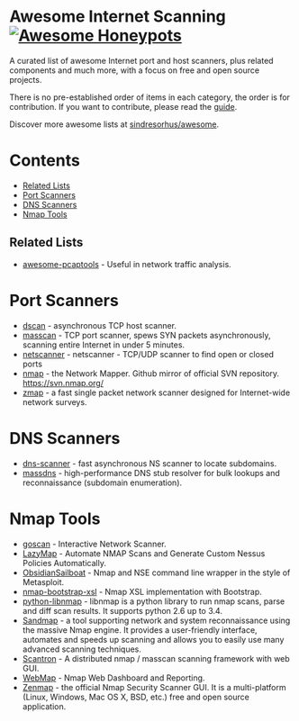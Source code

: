# Awesome Internet Scanning [![Awesome Honeypots](https://cdn.rawgit.com/sindresorhus/awesome/d7305f38d29fed78fa85652e3a63e154dd8e8829/media/badge.svg)](https://github.com/sindresorhus/awesome)

A curated list of awesome Internet port and host scanners, plus related components and much more, with a focus on free and open source projects.

There is no pre-established order of items in each category, the order is for contribution. If you want to contribute, please read the [guide](CONTRIBUTING.md).

Discover more awesome lists at [sindresorhus/awesome](https://github.com/sindresorhus/awesome).

# Contents

- [Related Lists](#related-lists)
- [Port Scanners](#port-scanners)
- [DNS Scanners](#dns-scanners)
- [Nmap Tools](#nmap-tools)

## Related Lists

- [awesome-pcaptools](https://github.com/caesar0301/awesome-pcaptools) - Useful in network traffic analysis.

# Port Scanners 

- [dscan](https://github.com/dugsong/dscan) - asynchronous TCP host scanner.
- [masscan](https://github.com/robertdavidgraham/masscan) - TCP port scanner, spews SYN packets asynchronously, scanning entire Internet in under 5 minutes.
- [netscanner](https://github.com/R4yGM/netscanner) - netscanner - TCP/UDP scanner to find open or closed ports
- [nmap](https://github.com/nmap/nmap) - the Network Mapper. Github mirror of official SVN repository. https://svn.nmap.org/
- [zmap](https://github.com/zmap/zmap) - a fast single packet network scanner designed for Internet-wide network surveys. 

# DNS Scanners 

- [dns-scanner](https://github.com/avin/dns-scanner) - fast asynchronous NS scanner to locate subdomains.
- [massdns](https://github.com/blechschmidt/massdns) - high-performance DNS stub resolver for bulk lookups and reconnaissance (subdomain enumeration).

# Nmap Tools

- [goscan](https://github.com/marco-lancini/goscan) - Interactive Network Scanner.
- [LazyMap](https://github.com/commonexploits/port-scan-automation) - Automate NMAP Scans and Generate Custom Nessus Policies Automatically.
- [ObsidianSailboat](https://github.com/paralax/ObsidianSailboat) - Nmap and NSE command line wrapper in the style of Metasploit.
- [nmap-bootstrap-xsl](https://github.com/honze-net/nmap-bootstrap-xsl) - Nmap XSL implementation with Bootstrap.
- [python-libnmap](https://github.com/savon-noir/python-libnmap) - libnmap is a python library to run nmap scans, parse and diff scan results. It supports python 2.6 up to 3.4. 
- [Sandmap](https://github.com/trimstray/sandmap) - a tool supporting network and system reconnaissance using the massive Nmap engine. It provides a user-friendly interface, automates and speeds up scanning and allows you to easily use many advanced scanning techniques.
- [Scantron](https://github.com/rackerlabs/scantron) - A distributed nmap / masscan scanning framework with web GUI.
- [WebMap](https://github.com/SabyasachiRana/WebMap) - Nmap Web Dashboard and Reporting.
- [Zenmap](https://nmap.org/zenmap/) - the official Nmap Security Scanner GUI. It is a multi-platform (Linux, Windows, Mac OS X, BSD, etc.) free and open source application.
